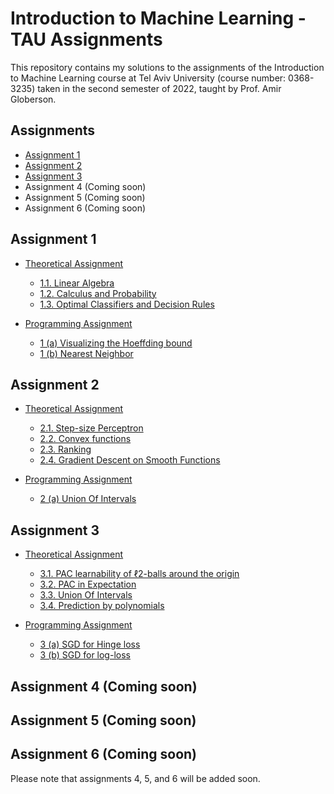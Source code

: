 # Introduction to Machine Learning - TAU Assignments

This repository contains my solutions to the assignments of the Introduction to Machine Learning course at Tel Aviv University (course number: 0368-3235) taken in the second semester of 2022, taught by Prof. Amir Globerson.
## Assignments

- [Assignment 1](./Assignment%201)
- [Assignment 2](./Assignment%202)
- [Assignment 3](./Assignment%203)
- Assignment 4 (Coming soon)
- Assignment 5 (Coming soon)
- Assignment 6 (Coming soon)

## Assignment 1

- [Theoretical Assignment](./Assignment%201/Assignment%201.pdf)
  - [1.1. Linear Algebra](./Assignment%201/Assignment%201%20-%20Solution%20-%20Lior%20Erenreich.pdf)
  - [1.2. Calculus and Probability](./Assignment%201/Assignment%201%20-%20Solution%20-%20Lior%20Erenreich.pdf)
  - [1.3. Optimal Classifiers and Decision Rules](./Assignment%201/Assignment%201%20-%20Solution%20-%20Lior%20Erenreich.pdf)

- [Programming Assignment](./Assignment%201/Assignment%201.pdf)
  - [1 (a) Visualizing the Hoeffding bound](./Assignment%201/KNN.py)
  - [1 (b) Nearest Neighbor](./Assignment%201/KNN.py)

## Assignment 2

- [Theoretical Assignment](./Assignment%202/Assignment%202%20-%20Solution%20-%20Lior%20Erenreich.pdf)
  - [2.1. Step-size Perceptron](./Assignment%202/Assignment%202%20-%20Solution%20-%20Lior%20Erenreich.pdf)
  - [2.2. Convex functions](./Assignment%202/Assignment%202%20-%20Solution%20-%20Lior%20Erenreich.pdf)
  - [2.3. Ranking](./Assignment%202/Assignment%202%20-%20Solution%20-%20Lior%20Erenreich.pdf)
  - [2.4. Gradient Descent on Smooth Functions](./Assignment%202/Assignment%202%20-%20Solution%20-%20Lior%20Erenreich.pdf)

- [Programming Assignment](./Assignment%202/Assignment%202.pdf)
  - [2 (a) Union Of Intervals](./Assignment%202/assignment2.py)

## Assignment 3

- [Theoretical Assignment](./Assignment%203/Assignment%203%20-%20Solution%20-%20Lior%20Erenreich.pdf)
  - [3.1. PAC learnability of ℓ2-balls around the origin](./Assignment%203/Assignment%203%20-%20Solution%20-%20Lior%20Erenreich.pdf)
  - [3.2. PAC in Expectation](./Assignment%203/Assignment%203%20-%20Solution%20-%20Lior%20Erenreich.pdf)
  - [3.3. Union Of Intervals](./Assignment%203/Assignment%203%20-%20Solution%20-%20Lior%20Erenreich.pdf)
  - [3.4. Prediction by polynomials](./Assignment%203/Assignment%203%20-%20Solution%20-%20Lior%20Erenreich.pdf)

- [Programming Assignment](./Assignment%203/Assignment%203.pdf)
  - [3 (a) SGD for Hinge loss](./Assignment%203/sgd.py)
  - [3 (b) SGD for log-loss](./Assignment%203/sgd.py)

## Assignment 4 (Coming soon)

## Assignment 5 (Coming soon)

## Assignment 6 (Coming soon)

Please note that assignments 4, 5, and 6 will be added soon.
